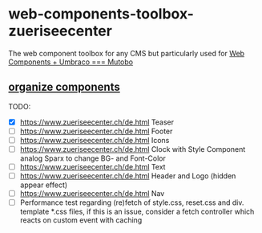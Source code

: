 # web-components-toolbox-zueriseecenter
The web component toolbox for any CMS but particularly used for [Web Components + Umbraco === Mutobo](http://mutobo.ch/)

## [organize components](https://wiki.migros.net/display/OCC/Web+Components+CMS+Template)

TODO:
- [x] https://www.zueriseecenter.ch/de.html Teaser
- [ ] https://www.zueriseecenter.ch/de.html Footer
- [ ] https://www.zueriseecenter.ch/de.html Icons
- [ ] https://www.zueriseecenter.ch/de.html Clock with Style Component analog Sparx to change BG- and Font-Color
- [ ] https://www.zueriseecenter.ch/de.html Text
- [ ] https://www.zueriseecenter.ch/de.html Header and Logo (hidden appear effect)
- [ ] https://www.zueriseecenter.ch/de.html Nav
- [ ] Performance test regarding (re)fetch of style.css, reset.css and div. template *.css files, if this is an issue, consider a fetch controller which reacts on custom event with caching